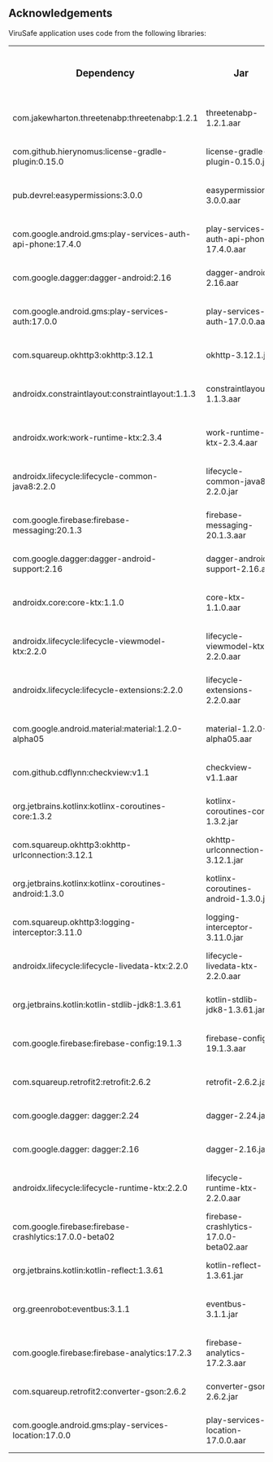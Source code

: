 Acknowledgements
----------------

ViruSafe application uses code from the following libraries:

<html>
  <body>
    <table align='center'>
      <tr>
        <th>
          <h3>Dependency</h3>
        </th>
        <th>
          <h3>Jar</h3>
        </th>
        <th>
          <h3>License name</h3>
        </th>
        <th>
          <h3>License text URL</h3>
        </th>
      </tr>
      <tr>
        <td class='dependencies'>com.jakewharton.threetenabp:threetenabp:1.2.1</td>
        <td class='licenseName'>threetenabp-1.2.1.aar</td>
        <td class='licenseName'>The Apache Software License, Version 2.0</td>
        <td class='license'>
          <a href='http://www.apache.org/licenses/LICENSE-2.0.txt'>Show license agreement</a>
        </td>
      </tr>
      <tr>
        <td class='dependencies'>com.github.hierynomus:license-gradle-plugin:0.15.0</td>
        <td class='licenseName'>license-gradle-plugin-0.15.0.jar</td>
        <td class='licenseName'>Other</td>
        <td class='license'>
          <a href='https://github.com/hierynomus/license-gradle-plugin/blob/master/LICENSE'>Show license agreement</a>
        </td>
      </tr>
      <tr>
        <td class='dependencies'>pub.devrel:easypermissions:3.0.0</td>
        <td class='licenseName'>easypermissions-3.0.0.aar</td>
        <td class='licenseName'>The Apache Software License, Version 2.0</td>
        <td class='license'>
          <a href='http://www.apache.org/licenses/LICENSE-2.0.txt'>Show license agreement</a>
        </td>
      </tr>
      <tr>
        <td class='dependencies'>com.google.android.gms:play-services-auth-api-phone:17.4.0</td>
        <td class='licenseName'>play-services-auth-api-phone-17.4.0.aar</td>
        <td class='licenseName'>Android Software Development Kit License</td>
        <td class='license'>
          <a href='https://developer.android.com/studio/terms.html'>Show license agreement</a>
        </td>
      </tr>
      <tr>
        <td class='dependencies'>com.google.dagger:dagger-android:2.16</td>
        <td class='licenseName'>dagger-android-2.16.aar</td>
        <td class='licenseName'>Apache 2.0</td>
        <td class='license'>
          <a href='http://www.apache.org/licenses/LICENSE-2.0.txt'>Show license agreement</a>
        </td>
      </tr>
      <tr>
        <td class='dependencies'>com.google.android.gms:play-services-auth:17.0.0</td>
        <td class='licenseName'>play-services-auth-17.0.0.aar</td>
        <td class='licenseName'>Android Software Development Kit License</td>
        <td class='license'>
          <a href='https://developer.android.com/studio/terms.html'>Show license agreement</a>
        </td>
      </tr>
      <tr>
        <td class='dependencies'>com.squareup.okhttp3:okhttp:3.12.1</td>
        <td class='licenseName'>okhttp-3.12.1.jar</td>
        <td class='licenseName'>Apache 2.0</td>
        <td class='license'>
          <a href='http://www.apache.org/licenses/LICENSE-2.0.txt'>Show license agreement</a>
        </td>
      </tr>
      <tr>
        <td class='dependencies'>androidx.constraintlayout:constraintlayout:1.1.3</td>
        <td class='licenseName'>constraintlayout-1.1.3.aar</td>
        <td class='licenseName'>The Apache Software License, Version 2.0</td>
        <td class='license'>
          <a href='http://www.apache.org/licenses/LICENSE-2.0.txt'>Show license agreement</a>
        </td>
      </tr>
      <tr>
        <td class='dependencies'>androidx.work:work-runtime-ktx:2.3.4</td>
        <td class='licenseName'>work-runtime-ktx-2.3.4.aar</td>
        <td class='licenseName'>The Apache Software License, Version 2.0</td>
        <td class='license'>
          <a href='http://www.apache.org/licenses/LICENSE-2.0.txt'>Show license agreement</a>
        </td>
      </tr>
      <tr>
        <td class='dependencies'>androidx.lifecycle:lifecycle-common-java8:2.2.0</td>
        <td class='licenseName'>lifecycle-common-java8-2.2.0.jar</td>
        <td class='licenseName'>The Apache Software License, Version 2.0</td>
        <td class='license'>
          <a href='http://www.apache.org/licenses/LICENSE-2.0.txt'>Show license agreement</a>
        </td>
      </tr>
      <tr>
        <td class='dependencies'>com.google.firebase:firebase-messaging:20.1.3</td>
        <td class='licenseName'>firebase-messaging-20.1.3.aar</td>
        <td class='licenseName'>Android Software Development Kit License</td>
        <td class='license'>
          <a href='https://developer.android.com/studio/terms.html'>Show license agreement</a>
        </td>
      </tr>
      <tr>
        <td class='dependencies'>com.google.dagger:dagger-android-support:2.16</td>
        <td class='licenseName'>dagger-android-support-2.16.aar</td>
        <td class='licenseName'>Apache 2.0</td>
        <td class='license'>
          <a href='http://www.apache.org/licenses/LICENSE-2.0.txt'>Show license agreement</a>
        </td>
      </tr>
      <tr>
        <td class='dependencies'>androidx.core:core-ktx:1.1.0</td>
        <td class='licenseName'>core-ktx-1.1.0.aar</td>
        <td class='licenseName'>The Apache Software License, Version 2.0</td>
        <td class='license'>
          <a href='http://www.apache.org/licenses/LICENSE-2.0.txt'>Show license agreement</a>
        </td>
      </tr>
      <tr>
        <td class='dependencies'>androidx.lifecycle:lifecycle-viewmodel-ktx:2.2.0</td>
        <td class='licenseName'>lifecycle-viewmodel-ktx-2.2.0.aar</td>
        <td class='licenseName'>The Apache Software License, Version 2.0</td>
        <td class='license'>
          <a href='http://www.apache.org/licenses/LICENSE-2.0.txt'>Show license agreement</a>
        </td>
      </tr>
      <tr>
        <td class='dependencies'>androidx.lifecycle:lifecycle-extensions:2.2.0</td>
        <td class='licenseName'>lifecycle-extensions-2.2.0.aar</td>
        <td class='licenseName'>The Apache Software License, Version 2.0</td>
        <td class='license'>
          <a href='http://www.apache.org/licenses/LICENSE-2.0.txt'>Show license agreement</a>
        </td>
      </tr>
      <tr>
        <td class='dependencies'>com.google.android.material:material:1.2.0-alpha05</td>
        <td class='licenseName'>material-1.2.0-alpha05.aar</td>
        <td class='licenseName'>The Apache Software License, Version 2.0</td>
        <td class='license'>
          <a href='http://www.apache.org/licenses/LICENSE-2.0.txt'>Show license agreement</a>
        </td>
      </tr>
      <tr>
        <td class='dependencies'>com.github.cdflynn:checkview:v1.1</td>
        <td class='licenseName'>checkview-v1.1.aar</td>
        <td class='licenseName'>Other</td>
        <td class='license'>
          <a href='https://github.com/cdflynn/checkview/blob/master/LICENSE.md'>Show license agreement</a>
        </td>
      </tr>
      <tr>
        <td class='dependencies'>org.jetbrains.kotlinx:kotlinx-coroutines-core:1.3.2</td>
        <td class='licenseName'>kotlinx-coroutines-core-1.3.2.jar</td>
        <td class='licenseName'>The Apache Software License, Version 2.0</td>
        <td class='license'>
          <a href='https://www.apache.org/licenses/LICENSE-2.0.txt'>Show license agreement</a>
        </td>
      </tr>
      <tr>
        <td class='dependencies'>com.squareup.okhttp3:okhttp-urlconnection:3.12.1</td>
        <td class='licenseName'>okhttp-urlconnection-3.12.1.jar</td>
        <td class='licenseName'>Apache 2.0</td>
        <td class='license'>
          <a href='http://www.apache.org/licenses/LICENSE-2.0.txt'>Show license agreement</a>
        </td>
      </tr>
      <tr>
        <td class='dependencies'>org.jetbrains.kotlinx:kotlinx-coroutines-android:1.3.0</td>
        <td class='licenseName'>kotlinx-coroutines-android-1.3.0.jar</td>
        <td class='licenseName'>The Apache Software License, Version 2.0</td>
        <td class='license'>
          <a href='https://www.apache.org/licenses/LICENSE-2.0.txt'>Show license agreement</a>
        </td>
      </tr>
      <tr>
        <td class='dependencies'>com.squareup.okhttp3:logging-interceptor:3.11.0</td>
        <td class='licenseName'>logging-interceptor-3.11.0.jar</td>
        <td class='licenseName'>Apache 2.0</td>
        <td class='license'>
          <a href='http://www.apache.org/licenses/LICENSE-2.0.txt'>Show license agreement</a>
        </td>
      </tr>
      <tr>
        <td class='dependencies'>androidx.lifecycle:lifecycle-livedata-ktx:2.2.0</td>
        <td class='licenseName'>lifecycle-livedata-ktx-2.2.0.aar</td>
        <td class='licenseName'>The Apache Software License, Version 2.0</td>
        <td class='license'>
          <a href='http://www.apache.org/licenses/LICENSE-2.0.txt'>Show license agreement</a>
        </td>
      </tr>
      <tr>
        <td class='dependencies'>org.jetbrains.kotlin:kotlin-stdlib-jdk8:1.3.61</td>
        <td class='licenseName'>kotlin-stdlib-jdk8-1.3.61.jar</td>
        <td class='licenseName'>The Apache License, Version 2.0</td>
        <td class='license'>
          <a href='http://www.apache.org/licenses/LICENSE-2.0.txt'>Show license agreement</a>
        </td>
      </tr>
      <tr>
        <td class='dependencies'>com.google.firebase:firebase-config:19.1.3</td>
        <td class='licenseName'>firebase-config-19.1.3.aar</td>
        <td class='licenseName'>The Apache Software License, Version 2.0</td>
        <td class='license'>
          <a href='http://www.apache.org/licenses/LICENSE-2.0.txt'>Show license agreement</a>
        </td>
      </tr>
      <tr>
        <td class='dependencies'>com.squareup.retrofit2:retrofit:2.6.2</td>
        <td class='licenseName'>retrofit-2.6.2.jar</td>
        <td class='licenseName'>Apache 2.0</td>
        <td class='license'>
          <a href='https://www.apache.org/licenses/LICENSE-2.0.txt'>Show license agreement</a>
        </td>
      </tr>
      <tr>
        <td class='dependencies'>com.google.dagger: dagger:2.24</td>
        <td class='licenseName'>dagger-2.24.jar</td>
        <td class='licenseName'>Apache 2.0</td>
        <td class='license'>
          <a href='https://www.apache.org/licenses/LICENSE-2.0.txt'>Show license agreement</a>
        </td>
      </tr>
      <tr>
        <td class='dependencies'>com.google.dagger: dagger:2.16</td>
        <td class='licenseName'>dagger-2.16.jar</td>
        <td class='licenseName'>Apache 2.0</td>
        <td class='license'>
          <a href='http://www.apache.org/licenses/LICENSE-2.0.txt'>Show license agreement</a>
        </td>
      </tr>
      <tr>
        <td class='dependencies'>androidx.lifecycle:lifecycle-runtime-ktx:2.2.0</td>
        <td class='licenseName'>lifecycle-runtime-ktx-2.2.0.aar</td>
        <td class='licenseName'>The Apache Software License, Version 2.0</td>
        <td class='license'>
          <a href='http://www.apache.org/licenses/LICENSE-2.0.txt'>Show license agreement</a>
        </td>
      </tr>
      <tr>
        <td class='dependencies'>com.google.firebase:firebase-crashlytics:17.0.0-beta02</td>
        <td class='licenseName'>firebase-crashlytics-17.0.0-beta02.aar</td>
        <td class='licenseName'>The Apache Software License, Version 2.0</td>
        <td class='license'>
          <a href='http://www.apache.org/licenses/LICENSE-2.0.txt'>Show license agreement</a>
        </td>
      </tr>
      <tr>
        <td class='dependencies'>org.jetbrains.kotlin:kotlin-reflect:1.3.61</td>
        <td class='licenseName'>kotlin-reflect-1.3.61.jar</td>
        <td class='licenseName'>The Apache License, Version 2.0</td>
        <td class='license'>
          <a href='http://www.apache.org/licenses/LICENSE-2.0.txt'>Show license agreement</a>
        </td>
      </tr>
      <tr>
        <td class='dependencies'>org.greenrobot:eventbus:3.1.1</td>
        <td class='licenseName'>eventbus-3.1.1.jar</td>
        <td class='licenseName'>The Apache Software License, Version 2.0</td>
        <td class='license'>
          <a href='http://www.apache.org/licenses/LICENSE-2.0.txt'>Show license agreement</a>
        </td>
      </tr>
      <tr>
        <td class='dependencies'>com.google.firebase:firebase-analytics:17.2.3</td>
        <td class='licenseName'>firebase-analytics-17.2.3.aar</td>
        <td class='licenseName'>Android Software Development Kit License</td>
        <td class='license'>
          <a href='https://developer.android.com/studio/terms.html'>Show license agreement</a>
        </td>
      </tr>
      <tr>
        <td class='dependencies'>com.squareup.retrofit2:converter-gson:2.6.2</td>
        <td class='licenseName'>converter-gson-2.6.2.jar</td>
        <td class='licenseName'>Apache 2.0</td>
        <td class='license'>
          <a href='https://www.apache.org/licenses/LICENSE-2.0.txt'>Show license agreement</a>
        </td>
      </tr>
      <tr>
        <td class='dependencies'>com.google.android.gms:play-services-location:17.0.0</td>
        <td class='licenseName'>play-services-location-17.0.0.aar</td>
        <td class='licenseName'>Android Software Development Kit License</td>
        <td class='license'>
          <a href='https://developer.android.com/studio/terms.html'>Show license agreement</a>
        </td>
      </tr>
    </table>
  </body>
</html>